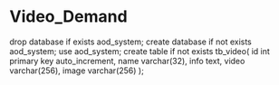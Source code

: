 # Video_Demand

drop database if exists aod_system;
create database if not exists aod_system;
use aod_system;
create table if not exists tb_video(
    id int primary key auto_increment,
    name varchar(32),
    info text,
    video varchar(256),
    image varchar(256)
);